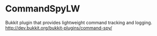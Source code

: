 CommandSpyLW
=========

Bukkit plugin that provides lightweight command tracking and logging. http://dev.bukkit.org/bukkit-plugins/command-spy/
